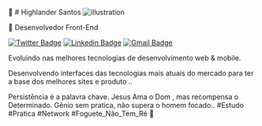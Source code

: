 🚀  # Highlander Santos
![illustration](https://user-images.githubusercontent.com/38596921/96457357-0b0d9a80-11f6-11eb-8735-4af6323965f8.png)

🚀 Desenvolvedor Front-End

[![Twitter Badge](https://img.shields.io/badge/-@Rai00991-6633cc?style=flat-square&labelColor=6633cc&logo=twitter&logoColor=white&link=https://twitter.com/Rai00991)](https://twitter.com/Rai00991) 
[![Linkedin Badge](https://img.shields.io/badge/-Highlander%20Santos-6633cc?style=flat-square&logo=Linkedin&logoColor=white&link=https://www.linkedin.com/in/highlander08/)](https://www.linkedin.com/in/highlander08/) 
[![Gmail Badge](https://img.shields.io/badge/-highlanderiniesta@gmail.com-6633cc?style=flat-square&logo=Gmail&logoColor=white&link=mailto:highlanderiniesta@gmail.com)](mailto:highlanderiniesta@gmail.com)


Evoluindo nas melhores tecnologias de desenvolvimento web & mobile.

Desenvolvendo interfaces das tecnologias mais atuais do mercado para ter a base dos melhores sites e produto ..

Persistência é a palavra chave.  Jesus Ama o Dom , mas recompensa o Determinado. Gênio sem pratica, não supera o homem focado..
#Estudo #Pratica #Network #Foguete_Não_Tem_Ré 🚀 
